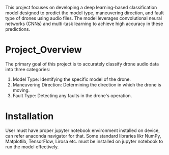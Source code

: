 This project focuses on developing a deep learning-based classification model designed to predict the model type, maneuvering direction, and fault type of drones using audio files. The model leverages convolutional neural networks (CNNs) and multi-task learning to achieve high accuracy in these predictions.

# Project_Overview
The primary goal of this project is to accurately classify drone audio data into three categories:

1) Model Type: Identifying the specific model of the drone.
2) Maneuvering Direction: Determining the direction in which the drone is moving.
3) Fault Type: Detecting any faults in the drone's operation.

# Installation
User must have proper jupyter notebook environment installed on device, can refer anaconda navigator for that.
Some standard libraries likr NumPy, Matplotlib, TensorFlow, Lirosa etc. must be installed on jupyter notebook to run the model effectively.

